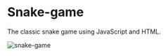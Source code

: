 # Snake-game
The classic snake game using JavaScript and HTML.

![snake-game](https://user-images.githubusercontent.com/66877991/193533878-315f0185-fe5b-4f7e-ba1e-82932e296a33.png)
